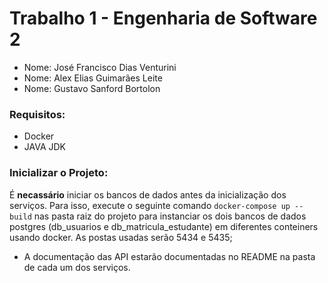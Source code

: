 # Trabalho 1 - Engenharia de Software 2
- Nome: José Francisco Dias Venturini
- Nome: Alex Elias Guimarães Leite
- Nome: Gustavo Sanford Bortolon

### Requisitos:
- Docker
- JAVA JDK

### Inicializar o Projeto:
 É **necassário** iniciar os bancos de dados antes da inicialização dos serviços. 
 Para isso, execute o seguinte comando `docker-compose up --build` nas pasta raiz do projeto para instanciar os dois bancos de dados postgres (db_usuarios e db_matricula_estudante) em diferentes conteiners usando docker.
 As postas usadas serão 5434 e 5435;
- A documentação das API estarão documentadas no README na pasta de cada um dos serviços.
